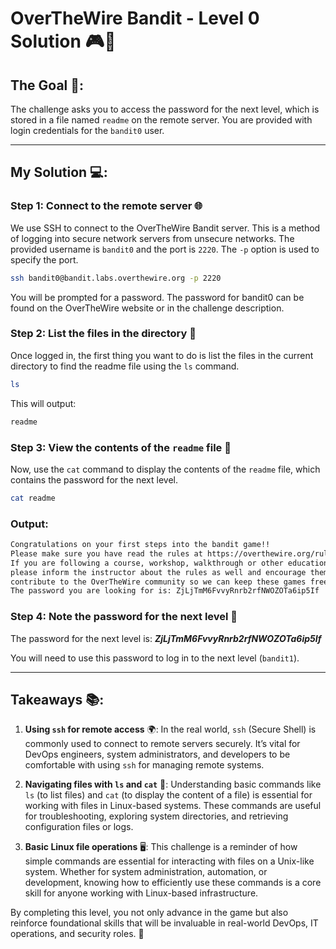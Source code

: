 # OverTheWire Bandit - Level 0 Solution 🎮🔐

## The Goal 🎯:
The challenge asks you to access the password for the next level, which is stored in a file named `readme` on the remote server. You are provided with login credentials for the `bandit0` user.

---

## My Solution 💻:

### Step 1: Connect to the remote server 🌐
We use SSH to connect to the OverTheWire Bandit server. This is a method of logging into secure network servers from unsecure networks. The provided username is `bandit0` and the port is `2220`. The `-p` option is used to specify the port.

```bash
ssh bandit0@bandit.labs.overthewire.org -p 2220
```

You will be prompted for a password. The password for bandit0 can be found on the OverTheWire website or in the challenge description.

### Step 2: List the files in the directory 📂
Once logged in, the first thing you want to do is list the files in the current directory to find the readme file using the `ls` command.

```bash
ls
```

This will output:

```bash
readme
```


### Step 3: View the contents of the `readme` file 📖
Now, use the `cat` command to display the contents of the `readme` file, which contains the password for the next level.

```bash
cat readme
```

### Output:

```bash
Congratulations on your first steps into the bandit game!!
Please make sure you have read the rules at https://overthewire.org/rules/
If you are following a course, workshop, walkthrough or other educational activity,
please inform the instructor about the rules as well and encourage them to
contribute to the OverTheWire community so we can keep these games free!
The password you are looking for is: ZjLjTmM6FvvyRnrb2rfNWOZOTa6ip5If
```

### Step 4: Note the password for the next level 🔑
The password for the next level is: ***ZjLjTmM6FvvyRnrb2rfNWOZOTa6ip5If***

You will need to use this password to log in to the next level (`bandit1`).

---

## Takeaways 📚:
1. **Using `ssh` for remote access** 🌍: In the real world, `ssh` (Secure Shell) is commonly used to connect to remote servers securely. It’s vital for DevOps engineers, system administrators, and developers to be comfortable with using `ssh` for managing remote systems.

2. **Navigating files with `ls` and `cat`** 🧭: Understanding basic commands like `ls` (to list files) and `cat` (to display the content of a file) is essential for working with files in Linux-based systems. These commands are useful for troubleshooting, exploring system directories, and retrieving configuration files or logs.

3. **Basic Linux file operations** 🖥️: This challenge is a reminder of how simple commands are essential for interacting with files on a Unix-like system. Whether for system administration, automation, or development, knowing how to efficiently use these commands is a core skill for anyone working with Linux-based infrastructure.

By completing this level, you not only advance in the game but also reinforce foundational skills that will be invaluable in real-world DevOps, IT operations, and security roles. 🚀

